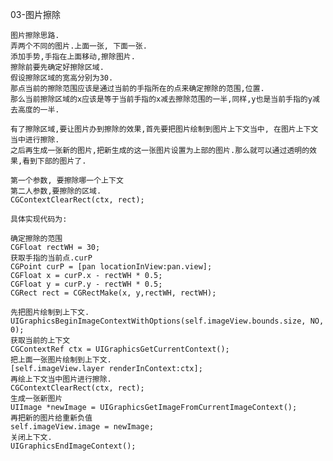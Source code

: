 03-图片擦除

	图片擦除思路.
	弄两个不同的图片.上面一张, 下面一张.
	添加手势,手指在上面移动,擦除图片.
	擦除前要先确定好擦除区域.
	假设擦除区域的宽高分别为30.
	那点当前的擦除范围应该是通过当前的手指所在的点来确定擦除的范围,位置.
	那么当前擦除区域的x应该是等于当前手指的x减去擦除范围的一半,同样,y也是当前手指的y减去高度的一半.
	
	有了擦除区域,要让图片办到擦除的效果,首先要把图片绘制到图片上下文当中, 在图片上下文当中进行擦除.
	之后再生成一张新的图片,把新生成的这一张图片设置为上部的图片.那么就可以通过透明的效果,看到下部的图片了.
	
	第一个参数, 要擦除哪一个上下文
	第二人参数,要擦除的区域.
	CGContextClearRect(ctx, rect);
	
	具体实现代码为:
	
	确定擦除的范围
    CGFloat rectWH = 30;
    获取手指的当前点.curP
    CGPoint curP = [pan locationInView:pan.view];
    CGFloat x = curP.x - rectWH * 0.5;
    CGFloat y = curP.y - rectWH * 0.5;
    CGRect rect = CGRectMake(x, y,rectWH, rectWH);
    
    先把图片绘制到上下文.
    UIGraphicsBeginImageContextWithOptions(self.imageView.bounds.size, NO, 0);
    获取当前的上下文
    CGContextRef ctx = UIGraphicsGetCurrentContext();
    把上面一张图片绘制到上下文.
    [self.imageView.layer renderInContext:ctx];
    再绘上下文当中图片进行擦除.
    CGContextClearRect(ctx, rect);
    生成一张新图片
    UIImage *newImage = UIGraphicsGetImageFromCurrentImageContext();
    再把新的图片给重新负值
    self.imageView.image = newImage;
    关闭上下文.
    UIGraphicsEndImageContext();